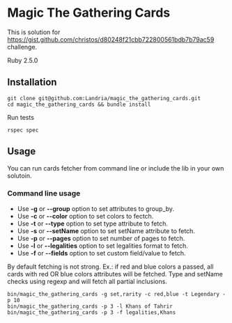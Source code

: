 # Magic The Gathering Cards

This is solution for https://gist.github.com/christos/d80248f21cbb722800561bdb7b79ac59 challenge.

Ruby 2.5.0

## Installation

```
git clone git@github.com:Landria/magic_the_gathering_cards.git
cd magic_the_gathering_cards && bundle install
```

Run tests
```
rspec spec
```

## Usage

You can run cards fetcher from command line or include the lib in your own solutoin.

### Command line usage

* Use **-g** or **--group** option to set attributes to group_by.
* Use **-c** or **--color** option to set colors to fectch.
* Use **-t** or **--type** option to set type attribute to fetch.
* Use **-s** or **--setName** option to set setName attribute to fetch.
* Use **-p** or **--pages** option to set number of pages to fetch.
* Use **-l** or **--legalities** option to set legalities format to fetch.
* Use **-f** or **--fields** option to set custom field/value to fetch.

By default fetching is not strong. Ex.: if red and blue colors a passed, all cards with red OR blue colors attributes will be fetched. Type and setName checks using regexp and will fetch all partial inclusions.

```
bin/magic_the_gathering_cards -g set,rarity -c red,blue -t Legendary -p 10
bin/magic_the_gathering_cards -p 3 -l Khans of Tahrir
bin/magic_the_gathering_cards -p 3 -f legalities,Khans
```